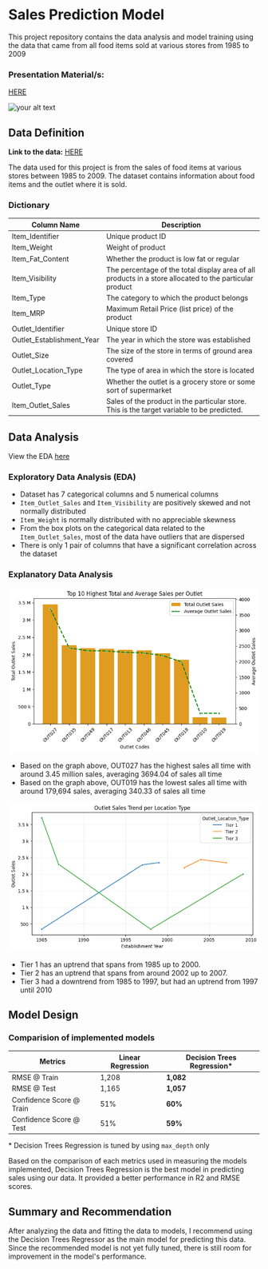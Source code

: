 # Sales Prediction Model
This project repository contains the data analysis and model training using the data that came from all food items sold at various stores from 1985 to 2009

### Presentation Material/s: 

[HERE](/assets/Sales%20Prediction%20Model.pptx)

<img width="630" height="400" alt="your alt text" src="[https://bobbyhadz.com/images/blog/vscode-clear-cache/clear-editor-history.gif](https://github.com/jpcanamaque/codingdojo-project/blob/master/assets/sales_pred_vid.mp4)" />

## Data Definition

**Link to the data:**
[HERE](https://docs.google.com/spreadsheets/d/e/2PACX-1vTB8dpLqxYs1II-ubJFUnfFu2jO8TEVnDPjAJ2rl3Yup02v-UzBapk3tE_Vft51jvAkwftMpsWBCJpn/pub?output=csv)

The data used for this project is from the sales of food items at various stores between 1985 to 2009. The dataset contains information about food items and the outlet where it is sold.

### Dictionary
| Column Name               | Description                                                                                         |
| ------------------------- | --------------------------------------------------------------------------------------------------- |
| Item_Identifier           | Unique product ID                                                                                   |
| Item_Weight               | Weight of product                                                                                   |
| Item_Fat_Content          | Whether the product is low fat or regular                                                           |
| Item_Visibility           | The percentage of the total display area of all products in a store allocated to the particular product |
| Item_Type                 | The category to which the product belongs                                                           |
| Item_MRP                  | Maximum Retail Price (list price) of the product                                                    |
| Outlet_Identifier         | Unique store ID                                                                                     |
| Outlet_Establishment_Year | The year in which the store was established                                                             |
| Outlet_Size               | The size of the store in terms of ground area covered                                               |
| Outlet_Location_Type      | The type of area in which the store is located                                                      |
| Outlet_Type               | Whether the outlet is a grocery store or some sort of supermarket                                   |
| Item_Outlet_Sales         | Sales of the product in the particular store. This is the target variable to be predicted.          |

## Data Analysis

View the EDA [here](https://colab.research.google.com/drive/1-vru7kb2L66F5kNqojhkHTzv6Bz9EM6I?usp=sharing)

### Exploratory Data Analysis (EDA)
- Dataset has 7 categorical columns and 5 numerical columns
- `Item_Outlet_Sales` and `Item_Visibility` are positively skewed and not normally distributed
- `Item_Weight` is normally distributed with no appreciable skewness
- From the box plots on the categorical data related to the `Item_Outlet_Sales`, most of the data have outliers that are dispersed
- There is only 1 pair of columns that have a significant correlation across the dataset

### Explanatory Data Analysis

![Top 10 Highest Total Average Sales per Outlet](/assets/top10_high_and_average_sales.png)

- Based on the graph above, OUT027 has the highest sales all time with around 3.45 million sales, averaging 3694.04 of sales all time
- Based on the graph above, OUT019 has the lowest sales all time with around 179,694 sales, averaging 340.33 of sales all time

![Outlet Sales Trend per Location Type ](/assets/sales_per_loctype.png)
- Tier 1 has an uptrend that spans from 1985 up to 2000.
- Tier 2 has an uptrend that spans from around 2002 up to 2007.
- Tier 3 had a downtrend from 1985 to 1997, but had an uptrend from 1997 until 2010

## Model Design

### Comparision of implemented models
|    Metrics           | Linear Regression | Decision Trees Regression* |
| ------------------------ | ----------------- | --------------------------- |
| RMSE @ Train             | 1,208             | **1,082**                    |
| RMSE @ Test              | 1,165             | **1,057**                       |
| Confidence Score @ Train | 51%               | **60%**                         |
| Confidence Score @ Test  | 51%               | **59%**                         |

\* Decision Trees Regression is tuned by using `max_depth` only

Based on the comparison of each metrics used in measuring the models implemented, Decision Trees Regression is the best model in predicting sales using our data. It provided a better performance in R2 and RMSE scores.


## Summary and Recommendation
After analyzing the data and fitting the data to models, I recommend using the Decision Trees Regressor as the main model for predicting this data. Since the recommended model is not yet fully tuned, there is still room for improvement in the model's performance.

